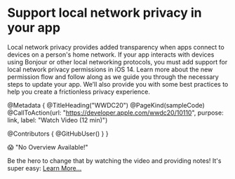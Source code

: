 # Support local network privacy in your app

Local network privacy provides added transparency when apps connect to devices on a person's home network. If your app interacts with devices using Bonjour or other local networking protocols, you must add support for local network privacy permissions in iOS 14. Learn more about the new permission flow and follow along as we guide you through the necessary steps to update your app. We’ll also provide you with some best practices to help you create a frictionless privacy experience.

@Metadata {
   @TitleHeading("WWDC20")
   @PageKind(sampleCode)
   @CallToAction(url: "https://developer.apple.com/wwdc20/10110", purpose: link, label: "Watch Video (12 min)")

   @Contributors {
      @GitHubUser(<replace this with your GitHub handle>)
   }
}

😱 "No Overview Available!"

Be the hero to change that by watching the video and providing notes! It's super easy:
 [Learn More…](https://wwdcnotes.github.io/WWDCNotes/documentation/wwdcnotes/contributing)

